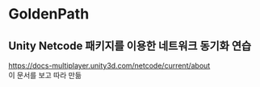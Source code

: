 # GoldenPath      

## Unity Netcode 패키지를 이용한 네트워크 동기화 연습     

https://docs-multiplayer.unity3d.com/netcode/current/about      
이 문서를 보고 따라 만듦
